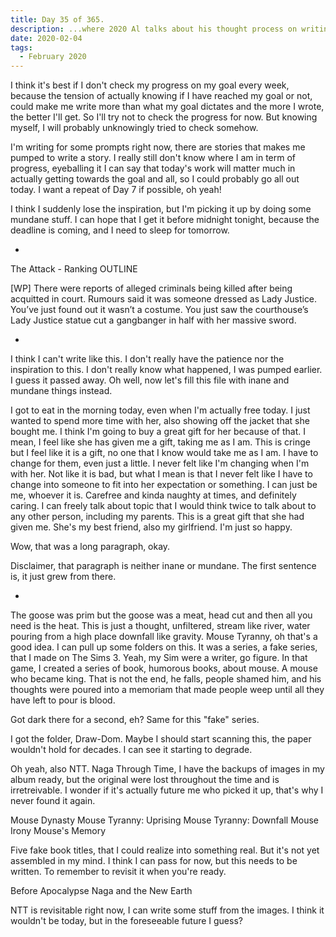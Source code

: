 ```yaml
---
title: Day 35 of 365.
description: ...where 2020 Al talks about his thought process on writing, some writing exercises, and older projects.
date: 2020-02-04
tags:
  - February 2020
---
```


I think it's best if I don't check my progress on my goal every week, because the tension of actually knowing if I have reached my goal or not, could make me write more than what my goal dictates and the more I wrote, the better I'll get. So I'll try not to check the progress for now. But knowing myself, I will probably unknowingly tried to check somehow.

I'm writing for some prompts right now, there are stories that makes me pumped to write a story. I really still don't know where I am in term of progress, eyeballing it I can say that today's work will matter much in actually getting towards the goal and all, so I could probably go all out today. I want a repeat of Day 7 if possible, oh yeah!

I think I suddenly lose the inspiration, but I'm picking it up by doing some mundane stuff. I can hope that I get it before midnight tonight, because the deadline is coming, and I need to sleep for tomorrow.

-
The Attack - Ranking OUTLINE

[WP] There were reports of alleged criminals being killed after being acquitted in court. Rumours said it was someone dressed as Lady Justice. You’ve just found out it wasn’t a costume. You just saw the courthouse’s Lady Justice statue cut a gangbanger in half with her massive sword.


-

I think I can't write like this. I don't really have the patience nor the inspiration to this. I don't really know what happened, I was pumped earlier. I guess it passed away. Oh well, now let's fill this file with inane and mundane things instead.

I got to eat in the morning today, even when I'm actually free today. I just wanted to spend more time with her, also showing off the jacket that she bought me. I think I'm going to buy a great gift for her because of that. I mean, I feel like she has given me a gift, taking me as I am. This is cringe but I feel like it is a gift, no one that I know would take me as I am. I have to change for them, even just a little. I never felt like I'm changing when I'm with her. Not like it is bad, but what I mean is that I never felt like I have to change into someone to fit into her expectation or something. I can just be me, whoever it is. Carefree and kinda naughty at times, and definitely caring. I can freely talk about topic that I would think twice to talk about to any other person, including my parents. This is a great gift that she had given me. She's my best friend, also my girlfriend. I'm just so happy.

Wow, that was a long paragraph, okay.

Disclaimer, that paragraph is neither inane or mundane. The first sentence is, it just grew from there. 

-

The goose was prim but the goose was a meat, head cut and then all you need is the heat. This is just a thought, unfiltered, stream like river, water pouring from a high place downfall like gravity. Mouse Tyranny, oh that's a good idea. I can pull up some folders on this. It was a series, a fake series, that I made on The Sims 3. Yeah, my Sim were a writer, go figure. In that game, I created a series of book, humorous books, about mouse. A mouse who became king. That is not the end, he falls, people shamed him, and his thoughts were poured into a memoriam that made people weep until all they have left to pour is blood.

Got dark there for a second, eh? Same for this "fake" series.

I got the folder, Draw-Dom. Maybe I should start scanning this, the paper wouldn't hold for decades. I can see it starting to degrade.

Oh yeah, also NTT. Naga Through Time, I have the backups of images in my album ready, but the original were lost throughout the time and is irretreivable. I wonder if it's actually future me who picked it up, that's why I never found it again.

Mouse Dynasty
Mouse Tyranny: Uprising
Mouse Tyranny: Downfall
Mouse Irony
Mouse's Memory

Five fake book titles, that I could realize into something real. But it's not yet assembled in my mind. I think I can pass for now, but this needs to be written. To remember to revisit it when you're ready.

Before Apocalypse
Naga and the New Earth

NTT is revisitable right now, I can write some stuff from the images. I think it wouldn't be today, but in the foreseeable future I guess?

